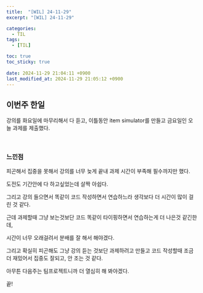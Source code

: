 ```yaml
---
title:  "[WIL] 24-11-29"
excerpt: "[WIL] 24-11-29"

categories:
  - TIL
tags:
  - [TIL]

toc: true
toc_sticky: true
 
date: 2024-11-29 21:04:11 +0900
last_modified_at: 2024-11-29 21:05:12 +0900
---
```


## 이번주 한일

강의를 화요일에 마무리해서 다 듣고, 이틀동안 item simulator를 만들고 금요일인 오늘 과제를 제출했다.

<br>

### 느낀점

피곤해서 집중을 못해서 강의를 너무 늦게 끝내 과제 시간이 부족해 필수까지만 했다.

도전도 기간안에 다 하고싶었는데 살짝 아쉽다.

그리고 강의 들으면서 똑같이 코드 작성하면서 연습하느라 생각보다 더 시간이 많이 걸린 것 같다.

근데 과제할때 그냥 보는것보단 코드 똑같이 타이핑하면서 연습하는게 더 나은것 같긴한데,

시간이 너무 오래걸려서 분배를 잘 해서 해야겠다.

그리고 확실히 피곤해도 그냥 강의 듣는 것보단 과제하려고 만들고 코드 작성할때 조금 더 재밌어서 집중도 잘되고, 안 조는 것 같다.

아무튼 다음주는 팀프로젝트니까 더 열심히 해 봐야겠다.

끝!